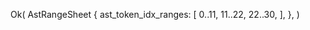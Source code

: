 Ok(
    AstRangeSheet {
        ast_token_idx_ranges: [
            0..11,
            11..22,
            22..30,
        ],
    },
)